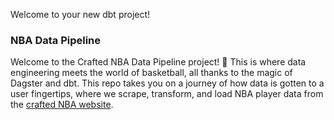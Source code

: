Welcome to your new dbt project!

### NBA Data Pipeline
Welcome to the Crafted NBA Data Pipeline project! 🏀 This is where data engineering meets the world of basketball, all thanks to the magic of Dagster and dbt. This repo takes you on a journey of how data is gotten to a user fingertips, where we scrape, transform, and load NBA player data from the [crafted NBA website](https://craftednba.com/players).